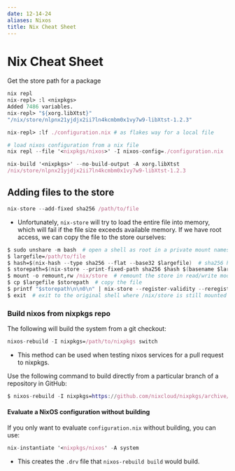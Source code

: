 ```yaml
---
date: 12-14-24
aliases: Nixos
title: Nix Cheat Sheet
---
```


# Nix Cheat Sheet

Get the store path for a package

```nix
nix repl
nix-repl> :l <nixpkgs>
Added 7486 variables.
nix-repl> "${xorg.libXtst}"
"/nix/store/nlpnx21yjdjx2ii7ln4kcmbm0x1vy7w9-libXtst-1.2.3"

nix-repl> :lf ./configuration.nix # as flakes way for a local file

# load nixos configuration from a nix file
nix repl --file '<nixpkgs/nixos>' -I nixos-config=./configuration.nix

nix-build '<nixpkgs>' --no-build-output -A xorg.libXtst
/nix/store/nlpnx21yjdjx2ii7ln4kcmbm0x1vy7w9-libXtst-1.2.3
```

## Adding files to the store

```nix
nix-store --add-fixed sha256 /path/to/file
```

- Unfortunately, `nix-store` will try to load the entire file into memory, which
  will fail if the file size exceeds available memory. If we have root access,
we can copy the file to the store ourselves:

```nix
$ sudo unshare -m bash  # open a shell as root in a private mount namespace
$ largefile=/path/to/file
$ hash=$(nix-hash --type sha256 --flat --base32 $largefile)  # sha256 hash of the file
$ storepath=$(nix-store --print-fixed-path sha256 $hash $(basename $largefile))  # destination path in the store
$ mount -o remount,rw /nix/store  # remount the store in read/write mode (only for this session)
$ cp $largefile $storepath  # copy the file
$ printf "$storepath\n\n0\n" | nix-store --register-validity --reregister  # register the file in the Nix database
$ exit  # exit to the original shell where /nix/store is still mounted read-only
```

### Build nixos from nixpkgs repo

The following will build the system from a git checkout:

```nix
nixos-rebuild -I nixpkgs=/path/to/nixpkgs switch
```

- This method can be used when testing nixos services for a pull request to
nixpkgs.

Use the following command to build directly from a particular branch of a repository in GitHub:

```nix
$ nixos-rebuild -I nixpkgs=https://github.com/nixcloud/nixpkgs/archive/release-17.03.tar.gz switch
```

#### Evaluate a NixOS configuration without building

If you only want to evaluate `configuration.nix` without building, you can use:

```nix
nix-instantiate '<nixpkgs/nixos' -A system
```
- This creates the `.drv` file that `nixos-rebuild build` would build.
